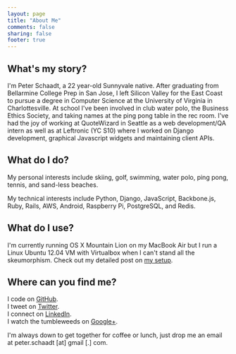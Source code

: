 ```yaml
---
layout: page
title: "About Me"
comments: false
sharing: false
footer: true
---
```


## What's my story?

I'm Peter Schaadt, a 22 year-old Sunnyvale native. After graduating from Bellarmine College Prep in San Jose, I left Silicon Valley for the East Coast to pursue a degree in Computer Science at the University of Virginia in Charlottesville. At school I've been involved in club water polo, the Business Ethics Society, and taking names at the ping pong table in the rec room. I've had the joy of working at QuoteWizard in Seattle as a web development/QA intern as well as at Leftronic (YC S10) where I worked on Django development, graphical Javascript widgets and maintaining client APIs.

## What do I do?

My personal interests include skiing, golf, swimming, water polo, ping pong, tennis, and sand-less beaches.

My technical interests include Python, Django, JavaScript, Backbone.js, Ruby, Rails, AWS, Android, Raspberry Pi, PostgreSQL, and Redis.

## What do I use?

I'm currently running OS X Mountain Lion on my MacBook Air but I run a Linux Ubuntu 12.04 VM with Virtualbox when I can't stand all the skeumorphism. Check out my detailed post on [my setup](/posts/what-i-use).

## Where can you find me?

I code on [GitHub](https://github.com/peterfschaadt).  
I tweet on [Twitter](https://twitter.com/peterschaadt).  
I connect on [LinkedIn](https://www.linkedin.com/profile/view?id=93642736).  
I watch the tumbleweeds on [Google+](https://plus.google.com/106197844179274757910/posts).  

I'm always down to get together for coffee or lunch, just drop me an email at peter.schaadt [at] gmail [.] com.
